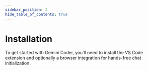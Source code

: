 ```yaml
---
sidebar_position: 2
hide_table_of_contents: true
---
```


# Installation

To get started with Gemini Coder, you'll need to install the VS Code extension and optionally a browser integration for hands-free chat initialization.

